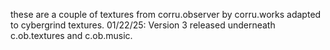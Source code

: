 these are a couple of textures from corru.observer by corru.works adapted to cybergrind textures.
01/22/25: Version 3 released underneath c.ob.textures and c.ob.music.
